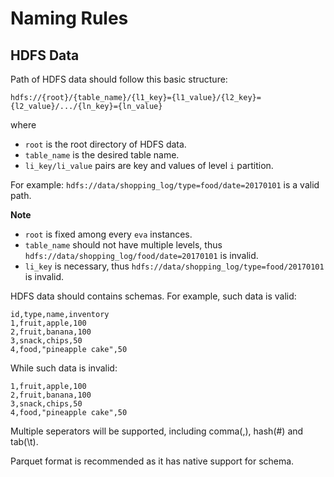 # Naming Rules

## HDFS Data
Path of HDFS data should follow this basic structure:

`hdfs://{root}/{table_name}/{l1_key}={l1_value}/{l2_key}={l2_value}/.../{ln_key}={ln_value}`

where
 - `root` is the root directory of HDFS data.
 - `table_name` is the desired table name.
 - `li_key/li_value` pairs are key and values of level `i` partition.

For example: `hdfs://data/shopping_log/type=food/date=20170101` is a valid path.

**Note**
 - `root` is fixed among every `eva` instances.
 - `table_name` should not have multiple levels, thus `hdfs://data/shopping_log/food/date=20170101` is invalid.
 - `li_key` is necessary, thus `hdfs://data/shopping_log/type=food/20170101` is invalid.


HDFS data should contains schemas. For example, such data is valid:
```
id,type,name,inventory
1,fruit,apple,100
2,fruit,banana,100
3,snack,chips,50
4,food,"pineapple cake",50
```
While such data is invalid:
```
1,fruit,apple,100
2,fruit,banana,100
3,snack,chips,50
4,food,"pineapple cake",50
```
Multiple seperators will be supported, including comma(,), hash(#) and tab(\t).

Parquet format is recommended as it has native support for schema.